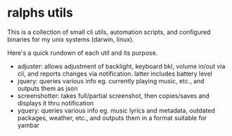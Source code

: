 # ralphs utils

This is a collection of small cli utils, automation scripts, and configured
binaries for my unix systems (darwin, linux).

Here's a quick rundown of each util and its purpose. 

- adjuster: allows adjustment of backlight, keyboard bkl, volume in/out via cli,
  and reports changes via notification. latter includes battery level
- jquery: queries various info eg. currently playing music, etc., and outputs
  them as json
- screenshotter: takes full/partial screenshot, then copies/saves and displays
  it thru notification
- yquery: queries various info eg. music lyrics and metadata, outdated packages,
  weather, etc., and outputs them in a format suitable for yambar
